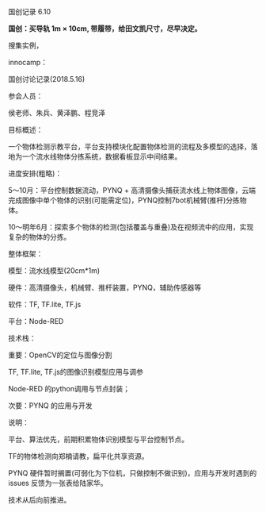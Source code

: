 国创记录 6.10

**国创：买导轨 1m × 10cm, 带履带，给田文凯尺寸，尽早决定。**



搜集实例，



innocamp：



国创讨论记录(2018.5.16)

参会人员：

侯老师、朱兵、黄泽鹏、程竞泽



目标概述：

一个物体检测示教平台，平台支持模块化配置物体检测的流程及多模型的选择，落地为一个流水线物体分拣系统，数据看板显示中间结果。



进度安排(粗略)：

5～10月：平台控制数据流动，PYNQ + 高清摄像头捕获流水线上物体图像，云端完成图像中单个物体的识别(可能需定位)，PYNQ控制7bot机械臂(推杆)分拣物体。

10～明年6月：探索多个物体的检测(包括覆盖与重叠)及在视频流中的应用，实现复杂的物体的分拣。



整体框架：

模型：流水线模型(20cm*1m)

硬件：高清摄像头，机械臂、推杆装置，PYNQ，辅助传感器等

软件：TF, TF.lite, TF.js

平台：Node-RED



技术栈：

重要：OpenCV的定位与图像分割

TF, TF.lite, TF.js的图像识别模型应用与调参

Node-RED 的python调用与节点封装；

次要：PYNQ 的应用与开发



说明：

平台、算法优先，前期积累物体识别模型与平台控制节点。

TF的物体检测向郑楠请教，扁平化共享资源。

PYNQ 硬件暂时搁置(可弱化为下位机，只做控制不做识别)，应用与开发时遇到的issues 反馈为一张表给陆家华。

技术从后向前推进。